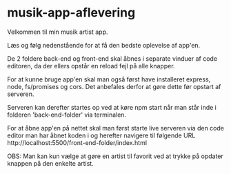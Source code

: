 # musik-app-aflevering
Velkommen til min musik artist app. 

Læs og følg nedenstående for at få den bedste oplevelse af app'en.

De 2 foldere back-end og front-end skal åbnes i separate vinduer af code editoren, da der ellers opstår en reload fejl på alle knapper.

For at kunne bruge app'en skal man også først have installeret express, node, fs/promises og cors. Det anbefales derfor at gøre dette før opstart af serveren.

Serveren kan derefter startes op ved at køre npm start når man står inde i folderen 'back-end-folder' via terminalen.

For at åbne app'en på nettet skal man først starte live serveren via den code editor man har åbnet koden i og herefter navigere til følgende URL http://localhost:5500/front-end-folder/index.html




OBS: Man kan kun vælge at gøre en artist til favorit ved at trykke på opdater knappen på den enkelte artist.
